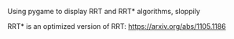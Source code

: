 Using pygame to display RRT and RRT* algorithms, sloppily

RRT* is an optimized version of RRT:  https://arxiv.org/abs/1105.1186
